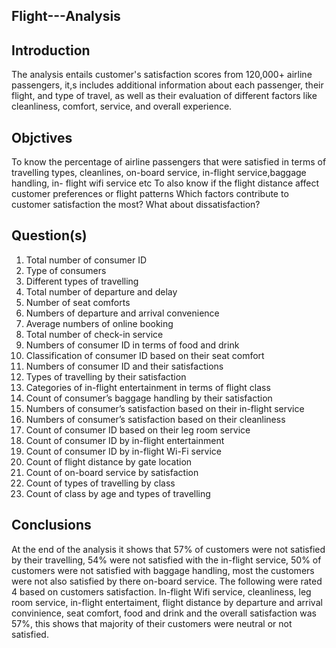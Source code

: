 ## Flight---Analysis

## Introduction
The analysis entails customer's satisfaction scores from 120,000+ airline passengers, it,s includes additional information about each passenger, their flight, and type of travel, as well as their evaluation of different factors like cleanliness, comfort, service, and overall experience.
 
 ## Objctives
To know the percentage of airline passengers that were satisfied in terms of travelling types, cleanlines, on-board service, in-flight service,baggage handling, in- flight wifi service etc
To also know if the flight distance affect customer preferences or flight patterns
Which factors contribute to customer satisfaction the most? What about dissatisfaction?


## Question(s)
1.	Total number of consumer ID
2.	Type of consumers
3.	Different types of travelling
4.	Total number of departure and delay
5.	Number of seat comforts
6.	Numbers of departure and arrival convenience
7.	Average numbers of online booking
8.	Total number of check-in service
9.	Numbers of consumer ID in terms of food and drink
10.	Classification of consumer ID based on their seat comfort
11.	Numbers of consumer ID and their satisfactions
12.	Types of travelling by their satisfaction
13.	Categories of in-flight entertainment in terms  of flight class
14.	Count of consumer’s baggage handling  by their satisfaction
15.	Numbers of consumer’s satisfaction based on their in-flight service
16.	Numbers of consumer’s satisfaction based on their cleanliness
17.	Count of consumer ID based on their leg room service
18.	Count of consumer ID by in-flight entertainment
19.	Count of consumer ID by in-flight Wi-Fi service
20.	Count of flight distance by gate location
21.	Count of on-board service by satisfaction
22.	Count of types of travelling by class
23.	Count of class by age and types of travelling

## Conclusions
At the end of the analysis it shows that 57% of customers were not satisfied by their travelling, 54% were not satisfied with the in-flight service, 50% of customers were not satisfied with baggage handling, most the customers were not also satisfied by there on-board service. The following were rated 4 based on customers satisfaction. In-flight Wifi service, cleanliness, leg room service, in-flight entertaiment, flight distance by departure and arrival convinience, seat comfort, food and drink and the overall satisfaction was 57%, this shows that majority of their customers were neutral or not satisfied.   

